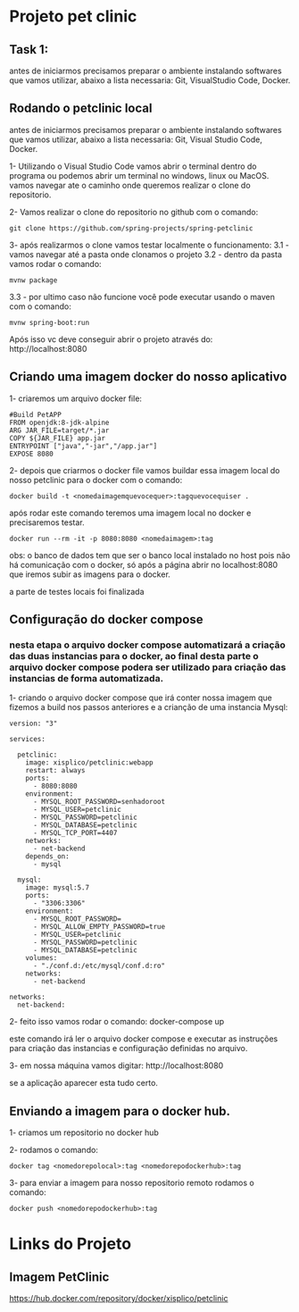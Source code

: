 # Projeto pet clinic

## Task 1:

antes de iniciarmos precisamos preparar o ambiente instalando softwares que vamos utilizar, abaixo a lista necessaria:
Git, VisualStudio Code, Docker.

## Rodando o petclinic local

antes de iniciarmos precisamos preparar o ambiente instalando softwares que vamos utilizar, abaixo a lista necessaria:
Git, Visual Studio Code, Docker.


1- Utilizando o Visual Studio Code vamos abrir o terminal dentro do programa ou podemos abrir um terminal no windows, linux ou MacOS.
vamos navegar ate o caminho onde queremos realizar o clone do repositorio.

2- Vamos realizar o clone do repositorio no github com o comando:
```
git clone https://github.com/spring-projects/spring-petclinic

```

3- após realizarmos o clone vamos testar localmente o funcionamento:
  3.1 - vamos navegar até a pasta onde clonamos o projeto
  3.2 - dentro da pasta vamos rodar o comando:
  ```
  mvnw package

  ```

  3.3 - por ultimo caso não funcione você pode executar usando o maven com o comando:
  ```
  mvnw spring-boot:run
  
  ```

Após isso vc deve conseguir abrir o projeto através do: http://localhost:8080

## Criando uma imagem docker do nosso aplicativo
1- criaremos um arquivo docker file:
```
#Build PetAPP
FROM openjdk:8-jdk-alpine
ARG JAR_FILE=target/*.jar
COPY ${JAR_FILE} app.jar
ENTRYPOINT ["java","-jar","/app.jar"]
EXPOSE 8080
```
2- depois que criarmos o docker file vamos buildar essa imagem local do nosso petclinic para o docker com o comando:
```
docker build -t <nomedaimagemquevocequer>:tagquevocequiser .
```
após rodar este comando teremos uma imagem local no docker e precisaremos testar.
```
docker run --rm -it -p 8080:8080 <nomedaimagem>:tag
```
obs: o banco de dados tem que ser o banco local instalado no host pois não há comunicação com o docker, só após a página abrir no localhost:8080 que iremos subir as imagens para o docker.

a parte de testes locais foi finalizada


## Configuração do docker compose
### nesta etapa o arquivo docker compose automatizará a criação das duas instancias para o docker, ao final desta parte o arquivo docker compose podera ser utilizado para criação das instancias de forma automatizada.

1- criando o arquivo docker compose que irá conter nossa imagem que fizemos a build nos passos anteriores e a crianção de uma instancia Mysql:
```
version: "3"

services:
      
  petclinic:
    image: xisplico/petclinic:webapp 
    restart: always
    ports:
      - 8080:8080
    environment:
      - MYSQL_ROOT_PASSWORD=senhadoroot
      - MYSQL_USER=petclinic
      - MYSQL_PASSWORD=petclinic
      - MYSQL_DATABASE=petclinic
      - MYSQL_TCP_PORT=4407
    networks:
      - net-backend
    depends_on:
      - mysql

  mysql:
    image: mysql:5.7
    ports:
      - "3306:3306"
    environment:
      - MYSQL_ROOT_PASSWORD=
      - MYSQL_ALLOW_EMPTY_PASSWORD=true
      - MYSQL_USER=petclinic
      - MYSQL_PASSWORD=petclinic
      - MYSQL_DATABASE=petclinic
    volumes:
      - "./conf.d:/etc/mysql/conf.d:ro"
    networks:
      - net-backend

networks: 
  net-backend:
```
2- feito isso vamos rodar o comando:
docker-compose up 

este comando irá ler o arquivo docker compose e executar as instruções para criação das instancias e configuração definidas no arquivo.

3- em nossa máquina vamos digitar:
http://localhost:8080

se a aplicação aparecer esta tudo certo.

## Enviando a imagem para o docker hub.

1- criamos um repositorio no docker hub

2- rodamos o comando:
```
docker tag <nomedorepolocal>:tag <nomedorepodockerhub>:tag
```
3- para enviar a imagem para nosso repositorio remoto rodamos o comando:
```
docker push <nomedorepodockerhub>:tag
```



# Links do Projeto

## Imagem PetClinic
https://hub.docker.com/repository/docker/xisplico/petclinic
